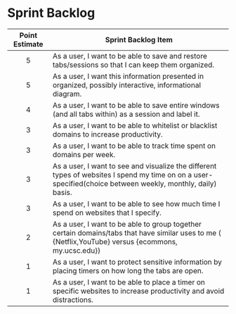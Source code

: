# Sprint Backlog

| Point Estimate | Sprint Backlog Item |
| :------------: | ------------------- |
| 5              | As a user, I want to be able to save and restore tabs/sessions so that I can keep them organized. |
| 5              | As a user, I want this information presented in organized, possibly interactive, informational diagram. |
| 4              | As a user, I want to be able to save entire windows (and all tabs within) as a session and label it. |
| 3              | As a user, I want to be able to whitelist or blacklist domains to increase productivity. |
| 3              | As a user, I want to be able to track time spent on domains per week. |
| 3              | As a user, I want to see and visualize the different types of websites I spend my time on on a user-specified(choice between weekly, monthly, daily) basis. |
| 3              | As a user, I want to be able to see how much time I spend on websites that I specify. |
| 2              | As a user, I want to be able to group together certain domains/tabs that have similar uses to me ( {Netflix,YouTube} versus {ecommons, my.ucsc.edu}) |
| 1              | As a user, I want to protect sensitive information by placing timers on how long the tabs are open. |
| 1              | As a user, I want to be able to place a timer on specific websites to increase productivity and avoid distractions. |
